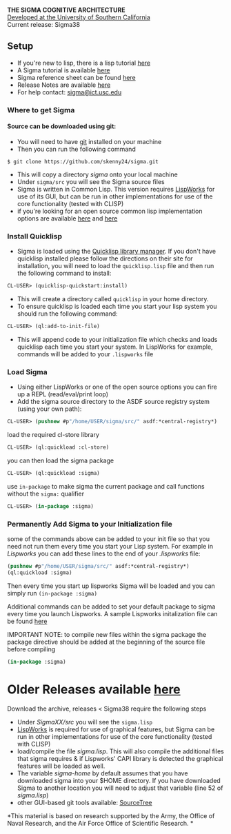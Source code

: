 **THE SIGMA COGNITIVE ARCHITECTURE**  
[Developed at the University of Southern California](http://cogarch.ict.usc.edu)  
Current release: Sigma38  

## Setup ##

* If you're new to lisp, there is a lisp tutorial [here](https://gigamonkeys.com/book/)  
* A Sigma tutorial is available [here](tutorial.md)  
* Sigma reference sheet can be found [here](ReferenceSheet.md)  
* Release Notes are available [here](ReleaseNotes.md)
* For help contact: sigma@ict.usc.edu


### Where to get Sigma ###

#### Source can be downloaded using git: ####

* You will need to have [git](http://git-scm.com/) installed on your machine
* Then you can run the following command

```
$ git clone https://github.com/skenny24/sigma.git
```

* This will copy a directory *sigma* onto your local machine
* Under ```sigma/src``` you will see the Sigma source files
* Sigma is written in Common Lisp. This version requires [LispWorks](http://www.lispworks.com/) for use of its GUI, but can be run in other implementations for use of the core functionality (tested with CLISP)
* if you're looking for an open source common lisp implementation options are available [here](http://www.jonathanfischer.net/modern-common-lisp-on-windows/) and [here](http://common-lisp.net/project/lispbox/)

### Install Quicklisp ###

* Sigma is loaded using the [Quicklisp library manager](https://www.quicklisp.org/beta/). If you don't have quicklisp installed please follow the directions on their site for installation, you will need to load the ```quicklisp.lisp``` file and then run the following command to install:
```lisp
CL-USER> (quicklisp-quickstart:install)
```
* This will create a directory called ```quicklisp``` in your home directory.
* To ensure quicklisp is loaded each time you start your lisp system you should run the following command:
```lisp
CL-USER> (ql:add-to-init-file)
```
* This will append code to your initialization file which checks and loads quicklisp each time you start your system. In LispWorks for example, commands will be added to your ```.lispworks``` file

### Load Sigma ###

* Using either LispWorks or one of the open source options you can fire up a REPL (read/eval/print loop)
* Add the sigma source directory to the ASDF source registry system (using your own path):
```lisp
CL-USER> (pushnew #p"/home/USER/sigma/src/" asdf:*central-registry*)
```
load the required cl-store library

```lisp
CL-USER> (ql:quickload :cl-store)
```
you can then load the sigma package

```lisp
CL-USER> (ql:quickload :sigma)
```
use ```in-package``` to make sigma the current package and call functions without the ```sigma:``` qualifier 
```lisp
CL-USER> (in-package :sigma)
```
### Permanently Add Sigma to your Initialization file ###
some of the commands above can be added to your init file so that you need not run them every time you start your Lisp system. For example in *Lispworks* you can add these lines to the end of your *.lispworks* file:
```lisp
(pushnew #p"/home/USER/sigma/src/" asdf:*central-registry*)
(ql:quickload :sigma)
```
Then every time you start up lispworks Sigma will be loaded and you can simply run ```(in-package :sigma)```

Additional commands can be added to set your default package to sigma every time you launch Lispworks. A sample Lispworks initalization file can be found [here](src/sigma-init.lisp)

IMPORTANT NOTE: to compile new files within the sigma package the package directive should be added at the beginning of the source file before compiling
```lisp
(in-package :sigma)
```
# Older Releases available [here](https://bitbucket.org/sigma-development/sigma-archive/src) 

Download the archive, releases < Sigma38 require the following steps

* Under *SigmaXX/src* you will see the ```sigma.lisp```
* [LispWorks](http://www.lispworks.com/) is required for use of graphical features, but Sigma can be run in other implementations for use of the core functionality (tested with CLISP)
* load/compile the file *sigma.lisp*. This will also compile the additional files that sigma requires & if Lispworks' CAPI library is detected the graphical features will be loaded as well. 
* The variable *sigma-home* by default assumes that you have downloaded sigma into your $HOME directory. If you have downloaded Sigma to another location you will need to adjust that variable (line 52 of *sigma.lisp*)
* other GUI-based git tools available: [SourceTree](https://www.atlassian.com/software/sourcetree/overview) 

*This material is based on research supported by the Army, the Office of Naval Research, and the Air Force Office of Scientific Research.
*
